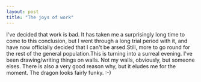 ```yaml
---
layout: post
title: "The joys of work"
---
```

I've decided that work is bad. It has taken me a surprisingly long time to
come to this conclusion, but I went through a long trial period with it, and
have now officially decided that I can't be arsed.Still, more to go round for
the rest of the general population.This is turning into a surreal evening.
I've been drawing/writing things on walls. Not my walls, obviously, but
someone elses. There is also a very good reason why, but it eludes me for the
moment. The dragon looks fairly funky. :-)

